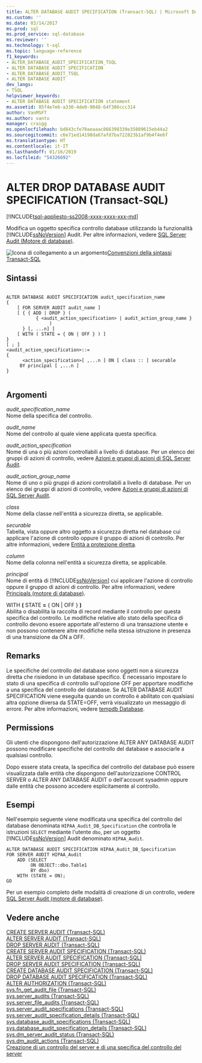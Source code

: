 ```yaml
---
title: ALTER DATABASE AUDIT SPECIFICATION (Transact-SQL) | Microsoft Docs
ms.custom: ''
ms.date: 03/14/2017
ms.prod: sql
ms.prod_service: sql-database
ms.reviewer: ''
ms.technology: t-sql
ms.topic: language-reference
f1_keywords:
- ALTER_DATABASE_AUDIT_SPECIFICATION_TSQL
- ALTER DATABASE AUDIT SPECIFICATION
- ALTER_DATABASE_AUDIT_TSQL
- ALTER DATABASE AUDIT
dev_langs:
- TSQL
helpviewer_keywords:
- ALTER DATABASE AUDIT SPECIFICATION statement
ms.assetid: 85f4e7e6-a330-4de0-9048-64f386ccc314
author: VanMSFT
ms.author: vanto
manager: craigg
ms.openlocfilehash: bd843cfe70aeaaac866398339e35089615eb44a2
ms.sourcegitcommit: c6e71ed14198da67afd7ba722823b1af9b4f4e6f
ms.translationtype: HT
ms.contentlocale: it-IT
ms.lasthandoff: 01/16/2019
ms.locfileid: "54326692"
---
```

# <a name="alter-database-audit-specification-transact-sql"></a>ALTER DROP DATABASE AUDIT SPECIFICATION (Transact-SQL)
[!INCLUDE[tsql-appliesto-ss2008-xxxx-xxxx-xxx-md](../../includes/tsql-appliesto-ss2008-xxxx-xxxx-xxx-md.md)]

  Modifica un oggetto specifica controllo database utilizzando la funzionalità [!INCLUDE[ssNoVersion](../../includes/ssnoversion-md.md)] Audit. Per altre informazioni, vedere [SQL Server Audit &#40;Motore di database&#41;](../../relational-databases/security/auditing/sql-server-audit-database-engine.md).  
  
 ![Icona di collegamento a un argomento](../../database-engine/configure-windows/media/topic-link.gif "Icona di collegamento a un argomento")[Convenzioni della sintassi Transact-SQL](../../t-sql/language-elements/transact-sql-syntax-conventions-transact-sql.md)  
  
## <a name="syntax"></a>Sintassi  
  
```  
  
ALTER DATABASE AUDIT SPECIFICATION audit_specification_name  
{  
    [ FOR SERVER AUDIT audit_name ]  
    [ { { ADD | DROP } (   
           { <audit_action_specification> | audit_action_group_name }   
                )   
      } [, ...n] ]  
    [ WITH ( STATE = { ON | OFF } ) ]  
}  
[ ; ]  
<audit_action_specification>::=  
{  
      <action_specification>[ ,...n ] ON [ class :: ] securable   
     BY principal [ ,...n ]   
}  
  
```  
  
## <a name="arguments"></a>Argomenti  
 *audit_specification_name*  
 Nome della specifica del controllo.  
  
 *audit_name*  
 Nome del controllo al quale viene applicata questa specifica.  
  
 *audit_action_specification*  
 Nome di una o più azioni controllabili a livello di database. Per un elenco dei gruppi di azioni di controllo, vedere [Azioni e gruppi di azioni di SQL Server Audit](../../relational-databases/security/auditing/sql-server-audit-action-groups-and-actions.md).  
  
 *audit_action_group_name*  
 Nome di uno o più gruppi di azioni controllabili a livello di database. Per un elenco dei gruppi di azioni di controllo, vedere [Azioni e gruppi di azioni di SQL Server Audit](../../relational-databases/security/auditing/sql-server-audit-action-groups-and-actions.md).  
  
 *class*  
 Nome della classe nell'entità a sicurezza diretta, se applicabile.  
  
 *securable*  
 Tabella, vista oppure altro oggetto a sicurezza diretta nel database cui applicare l'azione di controllo oppure il gruppo di azioni di controllo. Per altre informazioni, vedere [Entità a protezione diretta](../../relational-databases/security/securables.md).  
  
 *column*  
 Nome della colonna nell'entità a sicurezza diretta, se applicabile.  
  
 *principal*  
 Nome di entità di [!INCLUDE[ssNoVersion](../../includes/ssnoversion-md.md)] cui applicare l'azione di controllo oppure il gruppo di azioni di controllo. Per altre informazioni, vedere [Principals &#40;motore di database&#41;](../../relational-databases/security/authentication-access/principals-database-engine.md).  
  
 WITH **(** STATE **=** { ON | OFF } **)**  
 Abilita o disabilita la raccolta di record mediante il controllo per questa specifica del controllo. Le modifiche relative allo stato della specifica di controllo devono essere apportate all'esterno di una transazione utente e non possono contenere altre modifiche nella stessa istruzione in presenza di una transizione da ON a OFF.  
  
## <a name="remarks"></a>Remarks  
 Le specifiche del controllo del database sono oggetti non a sicurezza diretta che risiedono in un database specifico. È necessario impostare lo stato di una specifica di controllo sull'opzione OFF per apportare modifiche a una specifica del controllo del database. Se ALTER DATABASE AUDIT SPECIFICATION viene eseguita quando un controllo è abilitato con qualsiasi altra opzione diversa da STATE=OFF, verrà visualizzato un messaggio di errore. Per altre informazioni, vedere [tempdb Database](../../relational-databases/databases/tempdb-database.md).  
  
## <a name="permissions"></a>Permissions  
 Gli utenti che dispongono dell'autorizzazione ALTER ANY DATABASE AUDIT possono modificare specifiche del controllo del database e associarle a qualsiasi controllo.  
  
 Dopo essere stata creata, la specifica del controllo del database può essere visualizzata dalle entità che dispongono dell'autorizzazione CONTROL SERVER o ALTER ANY DATABASE AUDIT o dell'account sysadmin oppure dalle entità che possono accedere esplicitamente al controllo.  
  
## <a name="examples"></a>Esempi  
 Nell'esempio seguente viene modificata una specifica del controllo del database denominata `HIPAA_Audit_DB_Specification` che controlla le istruzioni `SELECT` mediante l'utente `dbo`, per un oggetto [!INCLUDE[ssNoVersion](../../includes/ssnoversion-md.md)] Audit denominato `HIPAA_Audit`.  
  
```  
ALTER DATABASE AUDIT SPECIFICATION HIPAA_Audit_DB_Specification  
FOR SERVER AUDIT HIPAA_Audit  
    ADD (SELECT  
         ON OBJECT::dbo.Table1  
         BY dbo)  
    WITH (STATE = ON);  
GO  
```  
  
 Per un esempio completo delle modalità di creazione di un controllo, vedere [SQL Server Audit &#40;motore di database&#41;](../../relational-databases/security/auditing/sql-server-audit-database-engine.md).  
  
## <a name="see-also"></a>Vedere anche  
 [CREATE SERVER AUDIT &#40;Transact-SQL&#41;](../../t-sql/statements/create-server-audit-transact-sql.md)   
 [ALTER SERVER AUDIT &#40;Transact-SQL&#41;](../../t-sql/statements/alter-server-audit-transact-sql.md)   
 [DROP SERVER AUDIT &#40;Transact-SQL&#41;](../../t-sql/statements/drop-server-audit-transact-sql.md)   
 [CREATE SERVER AUDIT SPECIFICATION &#40;Transact-SQL&#41;](../../t-sql/statements/create-server-audit-specification-transact-sql.md)   
 [ALTER SERVER AUDIT SPECIFICATION &#40;Transact-SQL&#41;](../../t-sql/statements/alter-server-audit-specification-transact-sql.md)   
 [DROP SERVER AUDIT SPECIFICATION &#40;Transact-SQL&#41;](../../t-sql/statements/drop-server-audit-specification-transact-sql.md)   
 [CREATE DATABASE AUDIT SPECIFICATION &#40;Transact-SQL&#41;](../../t-sql/statements/create-database-audit-specification-transact-sql.md)   
 [DROP DATABASE AUDIT SPECIFICATION &#40;Transact-SQL&#41;](../../t-sql/statements/drop-database-audit-specification-transact-sql.md)   
 [ALTER AUTHORIZATION &#40;Transact-SQL&#41;](../../t-sql/statements/alter-authorization-transact-sql.md)   
 [sys.fn_get_audit_file &#40;Transact-SQL&#41;](../../relational-databases/system-functions/sys-fn-get-audit-file-transact-sql.md)   
 [sys.server_audits &#40;Transact-SQL&#41;](../../relational-databases/system-catalog-views/sys-server-audits-transact-sql.md)   
 [sys.server_file_audits &#40;Transact-SQL&#41;](../../relational-databases/system-catalog-views/sys-server-file-audits-transact-sql.md)   
 [sys.server_audit_specifications &#40;Transact-SQL&#41;](../../relational-databases/system-catalog-views/sys-server-audit-specifications-transact-sql.md)   
 [sys.server_audit_specification_details &#40;Transact-SQL&#41;](../../relational-databases/system-catalog-views/sys-server-audit-specification-details-transact-sql.md)   
 [sys.database_audit_specifications &#40;Transact-SQL&#41;](../../relational-databases/system-catalog-views/sys-database-audit-specifications-transact-sql.md)   
 [sys.database_audit_specification_details &#40;Transact-SQL&#41;](../../relational-databases/system-catalog-views/sys-database-audit-specification-details-transact-sql.md)   
 [sys.dm_server_audit_status &#40;Transact-SQL&#41;](../../relational-databases/system-dynamic-management-views/sys-dm-server-audit-status-transact-sql.md)   
 [sys.dm_audit_actions &#40;Transact-SQL&#41;](../../relational-databases/system-dynamic-management-views/sys-dm-audit-actions-transact-sql.md)   
 [Creazione di un controllo del server e di una specifica del controllo del server](../../relational-databases/security/auditing/create-a-server-audit-and-server-audit-specification.md)  
  
  
